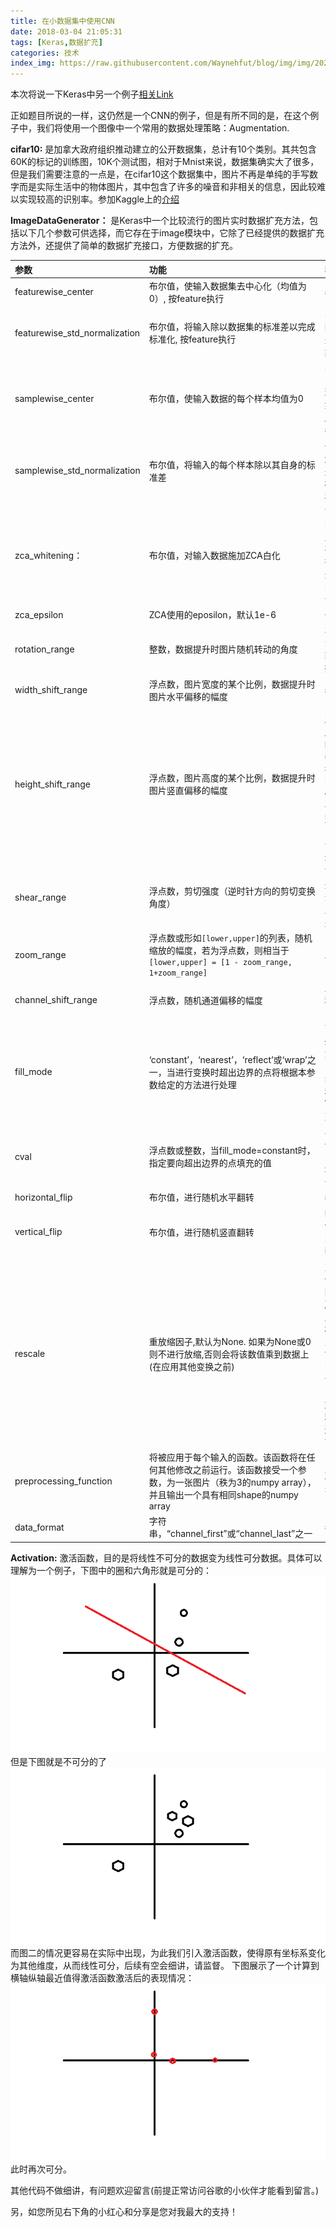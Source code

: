 ```yaml
---
title: 在小数据集中使用CNN
date: 2018-03-04 21:05:31
tags: [Keras,数据扩充]
categories: 技术
index_img: https://raw.githubusercontent.com/Waynehfut/blog/img/img/20220722175914.png
---
```



本次将说一下Keras中另一个例子[相关Link](https://github.com/keras-team/keras/blob/master/examples/cifar10_cnn.py)

正如题目所说的一样，这仍然是一个CNN的例子，但是有所不同的是，在这个例子中，我们将使用一个图像中一个常用的数据处理策略：Augmentation.

<!-- more -->
**cifar10:** 是加拿大政府组织推动建立的公开数据集，总计有10个类别。其共包含60K的标记的训练图，10K个测试图，相对于Mnist来说，数据集确实大了很多，但是我们需要注意的一点是，在cifar10这个数据集中，图片不再是单纯的手写数字而是实际生活中的物体图片，其中包含了许多的噪音和非相关的信息，因此较难以实现较高的识别率。参加Kaggle上的[介绍](https://www.kaggle.com/c/cifar-10)

**ImageDataGenerator：** 是Keras中一个比较流行的图片实时数据扩充方法，包括以下几个参数可供选择，而它存在于image模块中，它除了已经提供的数据扩充方法外，还提供了简单的数据扩充接口，方便数据的扩充。

|参数|功能|我的理解|
|:-|:-|:-|
|featurewise_center|布尔值，使输入数据集去中心化（均值为0）, 按feature执行|参见下一个参数
|featurewise_std_normalization|布尔值，将输入除以数据集的标准差以完成标准化, 按feature执行|实际上就是将数据除以自身的标准差，使得整体数据集能够更加“分散”|
|samplewise_center|布尔值，使输入数据的每个样本均值为0|实际上是按照数据自身进行标准化处理，避免数据过于集中，一般用于灰度图，参见下一个参数|
|samplewise_std_normalization|布尔值，将输入的每个样本除以其自身的标准差|一般来说，可以理解为将一个像素差别很大的图片进行标准化处理，更“平稳”|
|zca_whitening：|布尔值，对输入数据施加ZCA白化|官方解释：[ZCA](http://ufldl.stanford.edu/wiki/index.php/%E7%99%BD%E5%8C%96),我的理解为，找到图片中相关的信息，在[PCA](http://blog.codinglabs.org/articles/pca-tutorial.html)过程后，进行还原操作，减少无关数据，在降维的同时保证数据不会有太大缺失|
|zca_epsilon| ZCA使用的eposilon，默认1e-6|一般不做修改|
|rotation_range|整数，数据提升时图片随机转动的角度|非常常见的一个方法，旋转是图像中较为简单的一类数据扩充方法|
|width_shift_range|浮点数，图片宽度的某个比例，数据提升时图片水平偏移的幅度|参见下个参数|
|height_shift_range|浮点数，图片高度的某个比例，数据提升时图片竖直偏移的幅度|实际上width_shift_range & height_shift_range都是对图片的平移操作，但是要注意的是，平移的时候，它仅仅是移动一定的距离，新出现的部分会以`fill_mode`的要求补全，因此不能幅度过大|
|shear_range|浮点数，剪切强度（逆时针方向的剪切变换角度）|可理解为像素y轴的坐标不变，x轴的移动浮点数个单位的距离，达到的效果是斜拉|
|zoom_range|浮点数或形如`[lower,upper]`的列表，随机缩放的幅度，若为浮点数，则相当于`[lower,upper] = [1 - zoom_range, 1+zoom_range]`|即对图片进行拉伸|
|channel_shift_range|浮点数，随机通道偏移的幅度|即RGB的随意偏移，可理解为加上了有色眼镜|
|fill_mode|‘constant’，‘nearest’，‘reflect’或‘wrap’之一，当进行变换时超出边界的点将根据本参数给定的方法进行处理|可理解为Windows壁纸设置时，不够大时，所对应的“居中”，以及将最近像素复制的“最近”，和“镜像”和Windows中的“填充”|
|cval|浮点数或整数，当fill_mode=constant时，指定要向超出边界的点填充的值|与fill_mode相关，一般适用于“居中”时，数据不够是填充的内容，为单一像素|
|horizontal_flip|布尔值，进行随机水平翻转|参见下个参数|
|vertical_flip|布尔值，进行随机竖直翻转|horizontal_flip和vertical_flip是随机的进行水平和垂直翻转，较为常用|
|rescale|重放缩因子,默认为None. 如果为None或0则不进行放缩,否则会将该数值乘到数据上(在应用其他变换之前)|对图片的每个像素值均乘上这个放缩因子，这个操作在所有其它变换操作之前执行，在一些模型当中，直接输入原图的像素值可能会落入激活函数的“死亡区”，因此设置放缩因子为1/255，把像素值放缩到0和1之间有利于模型的收敛，避免神经元“死亡”。|
|preprocessing_function|将被应用于每个输入的函数。该函数将在任何其他修改之前运行。该函数接受一个参数，为一张图片（秩为3的numpy array），并且输出一个具有相同shape的numpy array|就理解为更前的预处理函数吧|
|data_format|字符串，“channel_first”或“channel_last”之一|参见[上篇](https://waynehfut.github.io/2018/02/28/mnist-cnn/)|


**Activation:** 激活函数，目的是将线性不可分的数据变为线性可分数据。具体可以理解为一个例子，下图中的圈和六角形就是可分的：
![图一](https://raw.githubusercontent.com/Waynehfut/blog/img/img/202207231606843.png)
但是下图就是不可分的了
![图二](https://raw.githubusercontent.com/Waynehfut/blog/img/img/202207231606234.png)
而图二的情况更容易在实际中出现，为此我们引入激活函数，使得原有坐标系变化为其他维度，从而线性可分，后续有空会细讲，请监督。
下图展示了一个计算到横轴纵轴最近值得激活函数激活后的表现情况：
![图三](https://raw.githubusercontent.com/Waynehfut/blog/img/img/202207231606694.png)
此时再次可分。

其他代码不做细讲，有问题欢迎留言(前提正常访问谷歌的小伙伴才能看到留言。)

另，如您所见右下角的小红心和分享是您对我最大的支持！